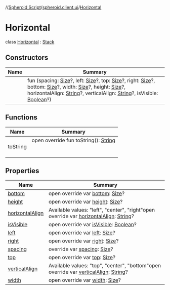 //[Spheroid Script](../../index.md)/[spheroid.client.ui](../index.md)/[Horizontal](index.md)



# Horizontal  
 class [Horizontal](index.md) : [Stack](../-stack/index.md)   


## Constructors  
  
|  Name|  Summary| 
|---|---|
| [<init>](-init-.md)|  fun [<init>](-init-.md)(spacing: [Size](../-size/index.md)?, left: [Size](../-size/index.md)?, top: [Size](../-size/index.md)?, right: [Size](../-size/index.md)?, bottom: [Size](../-size/index.md)?, width: [Size](../-size/index.md)?, height: [Size](../-size/index.md)?, horizontalAlign: [String](../../spheroid/-string/index.md)?, verticalAlign: [String](../../spheroid/-string/index.md)?, isVisible: [Boolean](../../spheroid/-boolean/index.md)?)   <br>


## Functions  
  
|  Name|  Summary| 
|---|---|
| toString| open override fun toString(): [String](../../spheroid/-string/index.md)  <br><br><br>


## Properties  
  
|  Name|  Summary| 
|---|---|
| [bottom](index.md#spheroid.client.ui/Horizontal/bottom/#/PointingToDeclaration/)|  open override var [bottom](index.md#spheroid.client.ui/Horizontal/bottom/#/PointingToDeclaration/): [Size](../-size/index.md)?   <br>
| [height](index.md#spheroid.client.ui/Horizontal/height/#/PointingToDeclaration/)|  open override var [height](index.md#spheroid.client.ui/Horizontal/height/#/PointingToDeclaration/): [Size](../-size/index.md)?   <br>
| [horizontalAlign](index.md#spheroid.client.ui/Horizontal/horizontalAlign/#/PointingToDeclaration/)|  Available values: "left", "center", "right"open override var [horizontalAlign](index.md#spheroid.client.ui/Horizontal/horizontalAlign/#/PointingToDeclaration/): [String](../../spheroid/-string/index.md)?   <br>
| [isVisible](index.md#spheroid.client.ui/Horizontal/isVisible/#/PointingToDeclaration/)|  open override var [isVisible](index.md#spheroid.client.ui/Horizontal/isVisible/#/PointingToDeclaration/): [Boolean](../../spheroid/-boolean/index.md)?   <br>
| [left](index.md#spheroid.client.ui/Horizontal/left/#/PointingToDeclaration/)|  open override var [left](index.md#spheroid.client.ui/Horizontal/left/#/PointingToDeclaration/): [Size](../-size/index.md)?   <br>
| [right](index.md#spheroid.client.ui/Horizontal/right/#/PointingToDeclaration/)|  open override var [right](index.md#spheroid.client.ui/Horizontal/right/#/PointingToDeclaration/): [Size](../-size/index.md)?   <br>
| [spacing](index.md#spheroid.client.ui/Horizontal/spacing/#/PointingToDeclaration/)|  override var [spacing](index.md#spheroid.client.ui/Horizontal/spacing/#/PointingToDeclaration/): [Size](../-size/index.md)?   <br>
| [top](index.md#spheroid.client.ui/Horizontal/top/#/PointingToDeclaration/)|  open override var [top](index.md#spheroid.client.ui/Horizontal/top/#/PointingToDeclaration/): [Size](../-size/index.md)?   <br>
| [verticalAlign](index.md#spheroid.client.ui/Horizontal/verticalAlign/#/PointingToDeclaration/)|  Available values: "top", "center", "bottom"open override var [verticalAlign](index.md#spheroid.client.ui/Horizontal/verticalAlign/#/PointingToDeclaration/): [String](../../spheroid/-string/index.md)?   <br>
| [width](index.md#spheroid.client.ui/Horizontal/width/#/PointingToDeclaration/)|  open override var [width](index.md#spheroid.client.ui/Horizontal/width/#/PointingToDeclaration/): [Size](../-size/index.md)?   <br>

